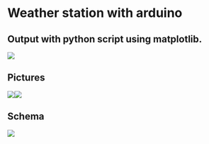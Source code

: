 # Weather station with arduino


Output with python script using matplotlib.
-------------------------------------------
![](file:///home/trent/lang/python/station_meteo/arduino/output.svg)

Pictures
--------
![](file:///home/trent/lang/python/station_meteo/arduino/sm_01.jpg)![](file:///home/trent/lang/python/station_meteo/arduino/sm_02.jpg)

Schema
------
![](file:///home/trent/lang/python/station_meteo/arduino/schema.svg)

